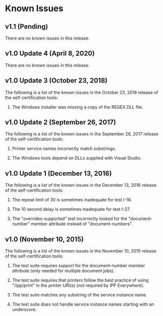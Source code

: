 # Known Issues

## v1.1 (Pending)

There are no known issues in this release.


## v1.0 Update 4 (April 8, 2020)

There are no known issues in this release.


## v1.0 Update 3 (October 23, 2018)

The following is a list of the known issues in the October 23, 2018 release of
the self-certification tools:

1. The Windows installer was missing a copy of the REGEX.DLL file.


## v1.0 Update 2 (September 26, 2017)

The following is a list of the known issues in the September 26, 2017 release of
the self-certification tools:

1. Printer service names incorrectly match substrings.

2. The Windows tools depend on DLLs supplied with Visual Studio.


## v1.0 Update 1 (December 13, 2016)

The following is a list of the known issues in the December 13, 2016 release of
the self-certification tools:

1. The repeat limit of 30 is sometimes inadequate for test I-16.

2. The 10 second delay is sometimes inadequate for test I-27.

3. The "overrides-supported" test incorrectly looked for the "document-number"
   member attribute instead of "document-numbers".


## v1.0 (November 10, 2015)

The following is a list of the known issues in the November 10, 2015 release of
the self-certification tools:

1. The test suite requires support for the document-number member attribute
   (only needed for multiple document jobs).

2. The test suite requires that printers follow the best practice of using
   "/ipp/print" in the printer URI(s) (not required by IPP Everywhere).

3. The test suite matches any substring of the service instance name.

4. The test suite does not handle service instance names starting with an
   underscore.
